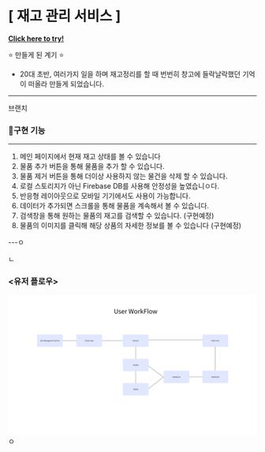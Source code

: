 # **[ 재고 관리 서비스 ]**

**[Click here to try!](product-mangement-system-a318c.web.app)**

<aside>
⭐ 만들게 된 계기 ⭐

- 20대 초반, 여러가지 일을 하며 
  재고정리를 할 때 번번히 창고에 들락날락했던 기억이 떠올라 만들게 되었습니다.
</aside>

---
브랜치 
### 🔎구현 기능
---

1. 메인 페이지에서 현재 재고 상태를 볼 수 있습니다
2. 물품 추가 버튼을 통해 물품을 추가 할 수 있습니다.
3. 물품 제거 버튼을 통해 더이상 사용하지 않는 물건을 삭제 할 수 있습니다.
4. 로컬 스토리지가 아닌 Firebase DB를 사용해 안정성을 높였습니ㅇ다.
5. 반응형 레이아웃으로 모바일 기기에서도 사용이 가능합니다.
6. 데이터가 추가되면 스크롤을 통해 물품을 계속해서 볼 수 있습니다.
7. 검색창을 통해 원하는 물품의 재고를 검색할 수 있습니다. (구현예정)
8. 물품의 이미지를 클릭해 해당 상품의 자세한 정보를 볼 수 있습니다 (구현예정)

---ㅇ

ㄴ
### **<유저 플로우>**
<img src="./userFlow.png">ㅇ